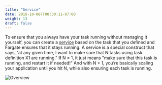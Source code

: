 ```yaml
---
title: "Service"
date: 2018-10-087T08:30:11-07:00
weight: 13
draft: false
---
```


To ensure that you always have your task running without managing it yourself, you can create a [service](https://docs.aws.amazon.com/AmazonECS/latest/developerguide/ecs_services.html) based on the task that you defined and Fargate ensures that it stays running. A service is a special construct that says, 'at any given time, I want to make sure that N tasks using task definition X1 are running." If N = 1, it just means "make sure that this task is running, and restart it if needed!" And with N > 1, you’re basically scaling your application until you hit N, while also ensuring each task is running.

![Overview](/images/introduction/overview.png)
